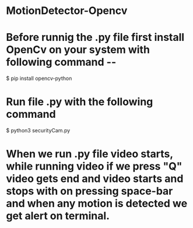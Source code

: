 # MotionDetector-Opencv

# Before runnig the .py file first install OpenCv on your system with following command --
  $ pip install opencv-python
# Run file .py with the following command 
  $ python3 securityCam.py   
# When we run .py file video starts, while running video if we press "Q" video gets end and video starts and stops with on pressing space-bar and when any motion is detected we get alert on terminal.
